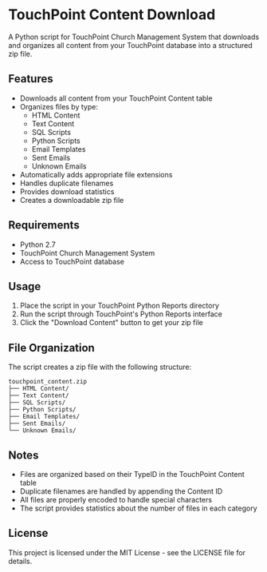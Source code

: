 # TouchPoint Content Download

A Python script for TouchPoint Church Management System that downloads and organizes all content from your TouchPoint database into a structured zip file.

## Features

- Downloads all content from your TouchPoint Content table
- Organizes files by type:
  - HTML Content
  - Text Content
  - SQL Scripts
  - Python Scripts
  - Email Templates
  - Sent Emails
  - Unknown Emails
- Automatically adds appropriate file extensions
- Handles duplicate filenames
- Provides download statistics
- Creates a downloadable zip file

## Requirements

- Python 2.7
- TouchPoint Church Management System
- Access to TouchPoint database

## Usage

1. Place the script in your TouchPoint Python Reports directory
2. Run the script through TouchPoint's Python Reports interface
3. Click the "Download Content" button to get your zip file

## File Organization

The script creates a zip file with the following structure:
```
touchpoint_content.zip
├── HTML Content/
├── Text Content/
├── SQL Scripts/
├── Python Scripts/
├── Email Templates/
├── Sent Emails/
└── Unknown Emails/
```

## Notes

- Files are organized based on their TypeID in the TouchPoint Content table
- Duplicate filenames are handled by appending the Content ID
- All files are properly encoded to handle special characters
- The script provides statistics about the number of files in each category

## License

This project is licensed under the MIT License - see the LICENSE file for details. 